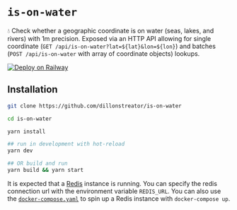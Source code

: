# `is-on-water`

💧 Check whether a geographic coordinate is on water (seas, lakes, and rivers) with 1m precision. Exposed via an HTTP API allowing for single coordinate (`GET /api/is-on-water?lat=${lat}&lon=${lon}`) and batches (`POST /api/is-on-water` with array of coordinate objects) lookups.

[![Deploy on Railway](https://railway.app/button.svg)](https://railway.app/template/MfUYQX?referralCode=ToZEjF)

## Installation

```sh
git clone https://github.com/dillonstreator/is-on-water

cd is-on-water

yarn install

## run in development with hot-reload
yarn dev

## OR build and run
yarn build && yarn start
```

It is expected that a [Redis](https://redis.io/) instance is running. You can specify the redis connection url with the environment variable `REDIS_URL`. You can also use the [`docker-compose.yaml`](./docker-compose.yaml) to spin up a Redis instance with `docker-compose up`.
